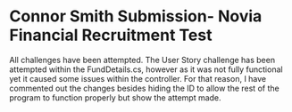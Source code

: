 # Connor Smith Submission- Novia Financial Recruitment Test
All challenges have been attempted. 
The User Story challenge has been attempted within the FundDetails.cs, however as it was not fully functional yet it caused some issues within the controller. For that reason, I have commented out the changes besides hiding the ID to allow the rest of the program to function properly but show the attempt made.
